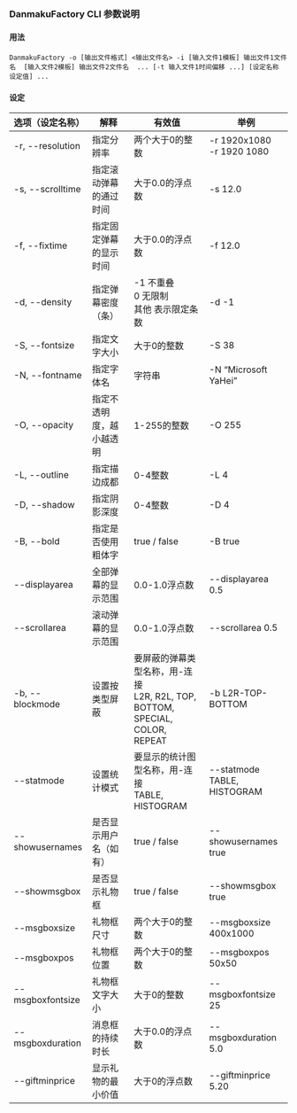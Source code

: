 ### DanmakuFactory CLI 参数说明

#### 用法

`DanmakuFactory -o [输出文件格式] <输出文件名> -i [输入文件1模板] 输出文件1文件名  [输入文件2模板] 输出文件2文件名  ... [-t 输入文件1时间偏移 ...] [设定名称 设定值] ...`

#### 设定

| 选项（设定名称） | 解释                     | 有效值                                                                           | 举例                           |
| ---------------- | ------------------------ | -------------------------------------------------------------------------------- | ------------------------------ |
| -r, --resolution | 指定分辨率               | 两个大于0的整数                                                                  | -r 1920x1080<br />-r 1920 1080 |
| -s, --scrolltime | 指定滚动弹幕的通过时间   | 大于0.0的浮点数                                                                  | -s 12.0                        |
| -f, --fixtime    | 指定固定弹幕的显示时间   | 大于0.0的浮点数                                                                  | -f 12.0                        |
| -d, --density    | 指定弹幕密度（条）       | -1 不重叠<br />0 无限制<br />其他 表示限定条数                                   | -d -1                          |
| -S, --fontsize   | 指定文字大小             | 大于0的整数                                                                      | -S 38                          |
| -N, --fontname   | 指定字体名               | 字符串                                                                           | -N “Microsoft YaHei”         |
| -O, --opacity    | 指定不透明度，越小越透明 | 1-255的整数                                                                      | -O 255                         |
| -L, --outline    | 指定描边成都             | 0-4整数                                                                          | -L 4                           |
| -D, --shadow     | 指定阴影深度             | 0-4整数                                                                          | -D 4                           |
| -B, --bold       | 指定是否使用粗体字       | true / false                                                                     | -B true                        |
| --displayarea    | 全部弹幕的显示范围       | 0.0-1.0浮点数                                                                    | --displayarea 0.5              |
| --scrollarea     | 滚动弹幕的显示范围       | 0.0-1.0浮点数                                                                    | --scrollarea 0.5               |
| -b, --blockmode  | 设置按类型屏蔽           | 要屏蔽的弹幕类型名称，用-连接<br />L2R, R2L, TOP, BOTTOM, SPECIAL, COLOR, REPEAT | -b L2R-TOP-BOTTOM              |
| --statmode       | 设置统计模式             | 要显示的统计图型名称，用-连接<br /> TABLE, HISTOGRAM                             | --statmode TABLE, HISTOGRAM    |
| --showusernames  | 是否显示用户名（如有）   | true / false                                                                     | --showusernames true           |
| --showmsgbox     | 是否显示礼物框           | true / false                                                                     | --showmsgbox true              |
| --msgboxsize     | 礼物框尺寸               | 两个大于0的整数                                                                  | --msgboxsize 400x1000          |
| --msgboxpos      | 礼物框位置               | 两个大于0的整数                                                                  | --msgboxpos 50x50              |
| --msgboxfontsize | 礼物框文字大小           | 大于0的整数                                                                      | --msgboxfontsize 25            |
| --msgboxduration | 消息框的持续时长         | 大于0.0的浮点数                                                                  | --msgboxduration 5.0           |
| --giftminprice   | 显示礼物的最小价值       | 大于0的浮点数                                                                    | --giftminprice 5.20            |
